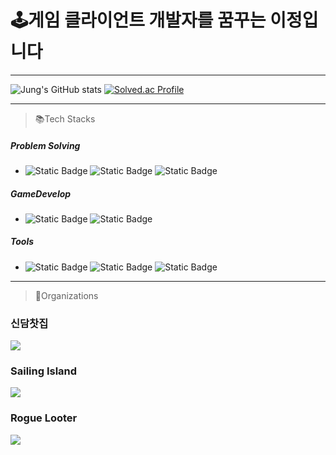 # 🕹️게임 클라이언트 개발자를 꿈꾸는 이정입니다 
---
  ![Jung's GitHub stats](https://github-readme-stats.vercel.app/api?username=leejung7308&show_icons=true&theme=dark) 
  [![Solved.ac Profile](http://mazassumnida.wtf/api/v2/generate_badge?boj=leekkzzzz)](https://solved.ac/leekkzzzz/)
  
---
>📚Tech Stacks
##### Problem Solving
- ![Static Badge](https://img.shields.io/badge/c-A8B9CC?style=for-the-badge&logo=c&logoColor=black) ![Static Badge](https://img.shields.io/badge/c++-00599C?style=for-the-badge&logo=c%2B%2B&logoColor=white) ![Static Badge](https://img.shields.io/badge/python-3670A0?style=for-the-badge&logo=python&logoColor=ffdd54)
##### GameDevelop
- ![Static Badge](https://img.shields.io/badge/unity-FFFFFF?style=for-the-badge&logo=unity&logoColor=black) ![Static Badge](https://img.shields.io/badge/c%23-000000.svg?style=for-the-badge&logo=c-sharp&logoColor=white)
##### Tools
- ![Static Badge](https://img.shields.io/badge/github-181717?style=for-the-badge&logo=github&logoColor=white) ![Static Badge](https://img.shields.io/badge/vscode-0077FF?style=for-the-badge&logoColor=white) ![Static Badge](https://img.shields.io/badge/visualstudio-7239B3?style=for-the-badge&logoColor=white) 
---
> 🏢Organizations
### 신담찻집
<a href="https://github.com/Project-GM"><img src="https://avatars.githubusercontent.com/u/162017922?s=200&v=4"></a>
### Sailing Island
<a href="https://github.com/CalmWaterStudio"><img src="https://avatars.githubusercontent.com/u/175385715?s=200&v=4"></a>
### Rogue Looter
<a href="https://github.com/RogueLooter"><img src="https://avatars.githubusercontent.com/u/177748023?s=200&v=4"></a> 
<!--
**leejung7308/leejung7308** is a ✨ _special_ ✨ repository because its `README.md` (this file) appears on your GitHub profile.

Here are some ideas to get you started:

- 🔭 I’m currently working on ...
- 🌱 I’m currently learning ...
- 👯 I’m looking to collaborate on ...
- 🤔 I’m looking for help with ...
- 💬 Ask me about ...
- 📫 How to reach me: ...
- 😄 Pronouns: ...
- ⚡ Fun fact: ...
-->
